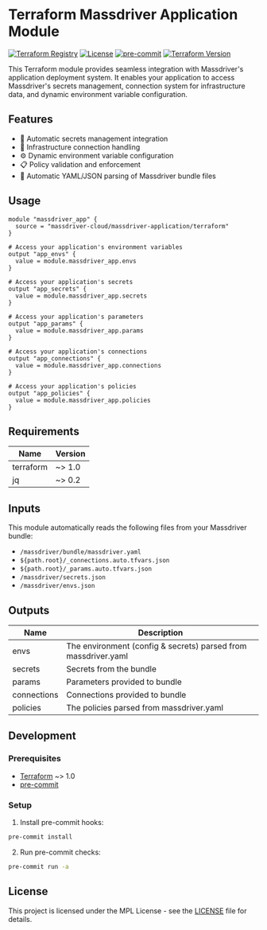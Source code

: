 # Terraform Massdriver Application Module

[![Terraform Registry](https://img.shields.io/github/v/release/massdriver-cloud/terraform-massdriver-application?label=Terraform%20Registry&style=flat-square)](https://registry.terraform.io/modules/massdriver-cloud/massdriver-application)
[![License](https://img.shields.io/github/license/massdriver-cloud/terraform-massdriver-application?style=flat-square)](LICENSE)
[![pre-commit](https://img.shields.io/badge/pre--commit-enabled-brightgreen?logo=pre-commit&logoColor=white&style=flat-square)](https://github.com/pre-commit/pre-commit)
[![Terraform Version](https://img.shields.io/badge/terraform-~%3E%201.0-blue?style=flat-square)](https://www.terraform.io/downloads.html)

This Terraform module provides seamless integration with Massdriver's application deployment system. It enables your application to access Massdriver's secrets management, connection system for infrastructure data, and dynamic environment variable configuration.

## Features

- 🔐 Automatic secrets management integration
- 🔌 Infrastructure connection handling
- ⚙️ Dynamic environment variable configuration
- 📋 Policy validation and enforcement
- 🔄 Automatic YAML/JSON parsing of Massdriver bundle files

## Usage

```hcl
module "massdriver_app" {
  source = "massdriver-cloud/massdriver-application/terraform"
}

# Access your application's environment variables
output "app_envs" {
  value = module.massdriver_app.envs
}

# Access your application's secrets
output "app_secrets" {
  value = module.massdriver_app.secrets
}

# Access your application's parameters
output "app_params" {
  value = module.massdriver_app.params
}

# Access your application's connections
output "app_connections" {
  value = module.massdriver_app.connections
}

# Access your application's policies
output "app_policies" {
  value = module.massdriver_app.policies
}
```

## Requirements

| Name | Version |
|------|---------|
| terraform | ~> 1.0 |
| jq | ~> 0.2 |

## Inputs

This module automatically reads the following files from your Massdriver bundle:
- `/massdriver/bundle/massdriver.yaml`
- `${path.root}/_connections.auto.tfvars.json`
- `${path.root}/_params.auto.tfvars.json`
- `/massdriver/secrets.json`
- `/massdriver/envs.json`

## Outputs

| Name | Description |
|------|-------------|
| envs | The environment (config & secrets) parsed from massdriver.yaml |
| secrets | Secrets from the bundle |
| params | Parameters provided to bundle |
| connections | Connections provided to bundle |
| policies | The policies parsed from massdriver.yaml |

## Development

### Prerequisites

- [Terraform](https://www.terraform.io/downloads.html) ~> 1.0
- [pre-commit](https://pre-commit.com/#install)

### Setup

1. Install pre-commit hooks:
```bash
pre-commit install
```

2. Run pre-commit checks:
```bash
pre-commit run -a
```

## License

This project is licensed under the MPL License - see the [LICENSE](LICENSE) file for details.
